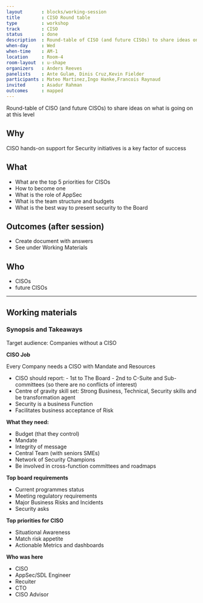 ```yaml
---
layout       : blocks/working-session
title        : CISO Round table
type         : workshop
track        : CISO
status       : done
description  : Round-table of CISO (and future CISOs) to share ideas on what is going on at this level
when-day     : Wed
when-time    : AM-1
location     : Room-4
room-layout  : u-shape
organizers   : Anders Reeves
panelists    : Ante Gulam, Dinis Cruz,Kevin Fielder
participants : Mateo Martinez,Ingo Hanke,Francois Raynaud
invited      : Asadur Rahman
outcomes     : mapped
---
```


Round-table of CISO (and future CISOs) to share ideas on what is going on at this level

## Why

CISO hands-on support for Security initiatives is a key factor of success

## What

 - What are the top 5 priorities for CISOs
 - How to become one
 - What is the role of AppSec
 - What is the team structure and budgets
 - What is the best way to present security to the Board
 
## Outcomes (after session)

- Create document with answers
- See under Working Materials

## Who

- CISOs
- future CISOs

--- 

## Working materials


### Synopsis and Takeaways 

Target audience:  Companies without a CISO
 
**CISO Job**

Every Company needs a CISO with Mandate and Resources

 - CISO should report:
       - 1st to The Board
       - 2nd to C-Suite and Sub-committees (so there are no conflicts of interest)
 - Centre of gravity skill set: Strong Business, Technical, Security skills and be transformation agent
 - Security is a business Function
 - Facilitates business acceptance of Risk



**What they need:**
 
  - Budget (that they control)
  - Mandate
  - Integrity of message
  - Central Team (with seniors SMEs)
  - Network of Security Champions
  - Be involved in cross-function committees and roadmaps

**Top board requirements**

 - Current programmes status
 - Meeting regulatory requirements
 - Major Business Risks and Incidents
 - Security asks

**Top priorities for CISO**

 - Situational Awareness
 - Match risk appetite
 - Actionable Metrics and dashboards


**Who was here**

 - CISO
 - AppSec/SDL Engineer
 - Recuiter
 - CTO
 - CISO Advisor


